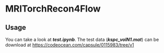 # MRITorchRecon4Flow
## Usage
You can take a look at ***test.ipynb***.
The test data (***kspc_volN1.mat***) can be download at https://codeocean.com/capsule/0115983/tree/v1